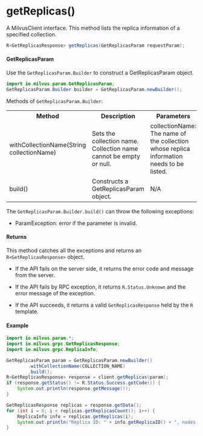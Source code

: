 # getReplicas()

A MilvusClient interface. This method lists the replica information of a specified collection.

```java
R<GetReplicasResponse> getReplicas(GetReplicasParam requestParam);
```

#### GetReplicasParam

Use the `GetReplicasParam.Builder` to construct a GetReplicasParam object.

```java
import io.milvus.param.GetReplicasParam;
GetReplicasParam.Builder builder = GetReplicasParam.newBuilder();
```

Methods of `GetReplicasParam.Builder`:

<table>
    <tr>
        <th>Method</th>
        <th>Description</th>
        <th>Parameters</th>
    </tr>
    <tr>
        <td>withCollectionName(String collectionName)</td>
        <td>Sets the collection name. Collection name cannot be empty or null.</td>
        <td>collectionName: The name of the collection whose replica information needs to be listed.</td>
    </tr>
    <tr>
        <td>build()</td>
        <td>Constructs a GetReplicasParam object.</td>
        <td>N/A</td>
    </tr>
</table>

The `GetReplicasParam.Builder.build()` can throw the following exceptions:

- ParamException: error if the parameter is invalid.

#### Returns

This method catches all the exceptions and returns an `R<GetReplicasResponse>` object.

- If the API fails on the server side, it returns the error code and message from the server.

- If the API fails by RPC exception, it returns `R.Status.Unknown` and the error message of the exception.

- If the API succeeds, it returns a valid `GetReplicasResponse` held by the `R` template.

#### Example

```java
import io.milvus.param.*;
import io.milvus.grpc.GetReplicasResponse;
import io.milvus.grpc.ReplicaInfo;

GetReplicasParam param = GetReplicasParam.newBuilder()
        .withCollectionName(COLLECTION_NAME)
        .build();
R<GetReplicasResponse> response = client.getReplicas(param);
if (response.getStatus() != R.Status.Success.getCode()) {
    System.out.println(response.getMessage());
}

GetReplicasResponse replicas = response.getData();
for (int i = 0; i < replicas.getReplicasCount(); i++) {
    ReplicaInfo info = replicas.getReplicas(i);
    System.out.println("Replica ID: " + info.getReplicaID() + ", nodes: " + info.getNodeIdsList().toString());
}
```
